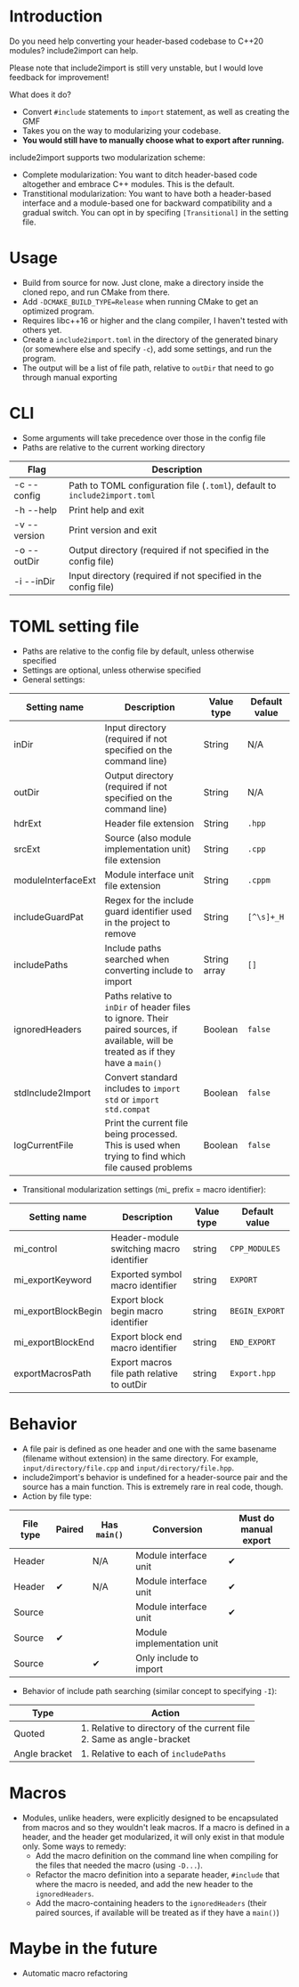# Introduction
Do you need help converting your header-based codebase to C++20 modules?
include2import can help.

Please note that include2import is still very unstable, but I would love feedback for improvement!

What does it do?
- Convert ```#include``` statements to ```import``` statement, as well as creating the GMF
- Takes you on the way to modularizing your codebase.
- **You would still have to manually choose what to export after running.**

include2import supports two modularization scheme:
- Complete modularization: You want to ditch header-based code altogether and embrace C++ modules. This is the default.
- Transtitional modularization: You want to have both a header-based interface and a module-based one for backward compatibility and a gradual switch. You can opt in by specifing ```[Transitional]``` in the setting file.

# Usage
- Build from source for now. Just clone, make a directory inside the cloned repo, and run CMake from there.
- Add ```-DCMAKE_BUILD_TYPE=Release``` when running CMake to get an optimized program.
- Requires libc++16 or higher and the clang compiler, I haven't tested with others yet.
- Create a ```include2import.toml``` in the directory of the generated binary (or somewhere else and specify ```-c```), add some settings, and run the program.
- The output will be a list of file path, relative to ```outDir``` that need to go through manual exporting

# CLI
- Some arguments will take precedence over those in the config file
- Paths are relative to the current working directory

| Flag         | Description                                                                         |
|--------------|-------------------------------------------------------------------------------------|
| -c --config  | Path to TOML configuration file (```.toml```), default to ```include2import.toml``` |
| -h --help    | Print help and exit                                                                 |
| -v --version | Print version and exit                                                              |
| -o --outDir  | Output directory (required if not specified in the config file)                     |
| -i --inDir   | Input directory (required if not specified in the config file)                      |

# TOML setting file
- Paths are relative to the config file by default, unless otherwise specified
- Settings are optional, unless otherwise specified
- General settings:

| Setting name       | Description                                                                                                                                 | Value type   | Default value  |
|--------------------|---------------------------------------------------------------------------------------------------------------------------------------------|--------------|----------------|
| inDir              | Input directory (required if not specified on the command line)                                                                             | String       | N/A            |
| outDir             | Output directory (required if not specified on the command line)                                                                            | String       | N/A            |
| hdrExt             | Header file extension                                                                                                                       | String       | ```.hpp```     |
| srcExt             | Source (also module implementation unit) file extension                                                                                     | String       | ```.cpp```     |
| moduleInterfaceExt | Module interface unit file extension                                                                                                        | String       | ```.cppm```    |
| includeGuardPat    | Regex for the include guard identifier used in the project to remove                                                                        | String       | ```[^\s]+_H``` |
| includePaths       | Include paths searched when converting include to import                                                                                    | String array | ```[]```       |
| ignoredHeaders     | Paths relative to ```inDir``` of header files to ignore. Their paired sources, if available, will be treated as if they have a ```main()``` | Boolean      | ```false```    |
| stdInclude2Import  | Convert standard includes to ```import std``` or ```import std.compat```                                                                    | Boolean      | ```false```    |
| logCurrentFile     | Print the current file being processed. This is used when trying to find which file caused problems                                         | Boolean      | ```false```    |

- Transitional modularization settings (mi_ prefix = macro identifier):

| Setting name        | Description                                | Value type | Default value      |
|---------------------|--------------------------------------------|------------|--------------------|
| mi_control          | Header-module switching macro identifier   | string     | ```CPP_MODULES```  |
| mi_exportKeyword    | Exported symbol macro identifier           | string     | ```EXPORT```       |
| mi_exportBlockBegin | Export block begin macro identifier        | string     | ```BEGIN_EXPORT``` |
| mi_exportBlockEnd   | Export block end macro identifier          | string     | ```END_EXPORT```   |
| exportMacrosPath    | Export macros file path relative to outDir | string     | ```Export.hpp```   |

# Behavior
- A file pair is defined as one header and one with the same basename (filename without extension) in the same directory. For example, ```input/directory/file.cpp``` and ```input/directory/file.hpp```. 
- include2import's behavior is undefined for a header-source pair and the source has a main function. This is extremely rare in real code, though.
- Action by file type:

| File type | Paired | Has ```main()``` | Conversion                 | Must do manual export |
|-----------|--------|------------------|----------------------------|-----------------------|
| Header    |        | N/A              | Module interface unit      | ✔                     |
| Header    | ✔      | N/A              | Module interface unit      | ✔                     |
| Source    |        |                  | Module interface unit      | ✔                     |
| Source    | ✔      |                  | Module implementation unit |                       |
| Source    |        | ✔                | Only include to import     |                       |
- Behavior of include path searching (similar concept to specifying ```-I```):

| Type          | Action                                                                   |
|---------------|--------------------------------------------------------------------------|
| Quoted        | 1. Relative to directory of the current file<br>2. Same as angle-bracket |
| Angle bracket | 1. Relative to each of ```includePaths```                                |

# Macros
- Modules, unlike headers, were explicitly designed to be encapsulated from macros and so they wouldn't leak macros. If a macro is defined in a header, and the header get modularized, it will only exist in that module only. Some ways to remedy:
    - Add the macro definition on the command line when compiling for the files that needed the macro (using ```-D...```).
    - Refactor the macro definition into a separate header, ```#include``` that where the macro is needed, and add the new header to the ```ignoredHeaders```.
    - Add the macro-containing headers to the ```ignoredHeaders``` (their paired sources, if available will be treated as if they have a ```main()```)

# Maybe in the future
- Automatic macro refactoring